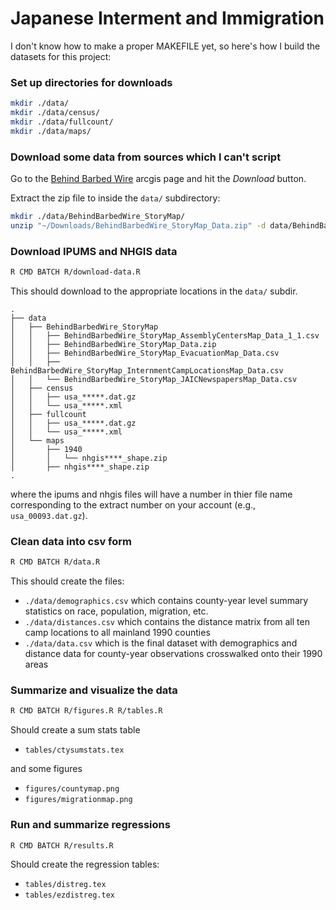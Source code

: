 # Japanese Interment and Immigration 

I don't know how to make a proper MAKEFILE yet,
so here's how I build the datasets for this project:

### Set up directories for downloads
```bash
mkdir ./data/
mkdir ./data/census/
mkdir ./data/fullcount/
mkdir ./data/maps/
```

### Download some data from sources which I can't script

Go to the [Behind Barbed Wire](https://www.arcgis.com/home/item.html?id=787f1fabd34c49308df8fe0d4dc7470f) 
arcgis page and hit the *Download* button.

Extract the zip file to inside the `data/` subdirectory:
```bash
mkdir ./data/BehindBarbedWire_StoryMap/
unzip "~/Downloads/BehindBarbedWire_StoryMap_Data.zip" -d data/BehindBarbedWire_StoryMap
```

### Download IPUMS and NHGIS data
```bash
R CMD BATCH R/download-data.R
```

This should download to the appropriate locations in the `data/` subdir.
```
.
├── data
│   ├── BehindBarbedWire_StoryMap
│   │   ├── BehindBarbedWire_StoryMap_AssemblyCentersMap_Data_1_1.csv
│   │   ├── BehindBarbedWire_StoryMap_Data.zip
│   │   ├── BehindBarbedWire_StoryMap_EvacuationMap_Data.csv
│   │   ├── BehindBarbedWire_StoryMap_InternmentCampLocationsMap_Data.csv
│   │   └── BehindBarbedWire_StoryMap_JAICNewspapersMap_Data.csv
│   ├── census
│   │   ├── usa_*****.dat.gz
│   │   └── usa_*****.xml
│   ├── fullcount
│   │   ├── usa_*****.dat.gz
│   │   └── usa_*****.xml
│   └── maps
│       ├── 1940
│       │   └── nhgis****_shape.zip
│       ├── nhgis****_shape.zip
.
```
where the ipums and nhgis files will have a number in thier file name 
corresponding to the extract number on your account (e.g., `usa_00093.dat.gz`).

### Clean data into csv form
```bash
R CMD BATCH R/data.R
```

This should create the files:
  - `./data/demographics.csv` which contains county-year level summary statistics on race, population, migration, etc.
  - `./data/distances.csv` which contains the distance matrix from all ten camp locations to all mainland 1990 counties
  - `./data/data.csv` which is the final dataset with demographics and distance data for county-year observations crosswalked onto their 1990 areas

### Summarize and visualize the data
```bash
R CMD BATCH R/figures.R R/tables.R
```

Should create a sum stats table 
  - `tables/ctysumstats.tex`

and some figures
  - `figures/countymap.png`
  - `figures/migrationmap.png`

### Run and summarize regressions
```bash
R CMD BATCH R/results.R
```

Should create the regression tables:
  - `tables/distreg.tex`
  - `tables/ezdistreg.tex`
